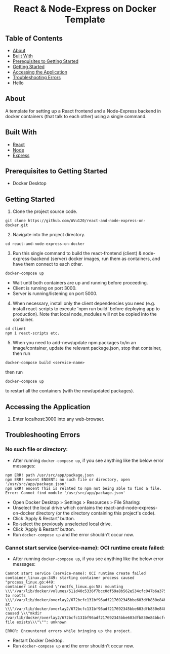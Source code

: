 <h1 align="center">React & Node-Express on Docker Template</h1>

## Table of Contents

- [About](#about)
- [Built With](#built-with)
- [Prerequisites to Getting Started](#prerequisites-to-getting-started)
- [Getting Started](#getting-started)
- [Accessing the Application](#accessing-the-application)
- [Troubleshooting Errors](#troubleshooting-errors)
- Hello
## About

A template for setting up a React frontend and a Node-Express backend in docker containers (that talk to each other) using a single command.

## Built With

- [React](https://reactjs.org/)
- [Node](https://nodejs.org/en/)
- [Express](https://expressjs.com/)

## Prerequisites to Getting Started

- Docker Desktop

## Getting Started

1. Clone the project source code.

```
git clone https://github.com/AVu120/react-and-node-express-on-docker.git
```

2. Navigate into the project directory.

```
cd react-and-node-express-on-docker
```

3. Run this single command to build the react-frontend (client) & node-express-backend (server) docker images, run them as containers, and have them connect to each other.

```
docker-compose up
```

- Wait until both containers are up and running before proceeding.
- Client is running on port 3000.
- Server is running/listening on port 5000.

4. When necessary, install only the client dependencies you need (e.g. install react-scripts to execute 'npm run build' before deploying app to production). Note that local node_modules will not be copied into the container.

```
cd client
npm i react-scripts etc.
```

5. When you need to add-new/update npm packages to/in an image/container, update the relevant package.json, stop that container, then run

```
docker-compose build <service-name>
```

then run

```
docker-compose up
```

to restart all the containers (with the new/updated packages).

## Accessing the Application

1. Enter localhost:3000 into any web-browser.

## Troubleshooting Errors

### No such file or directory:

- After running `docker-compose up`, if you see anything like the below error messages:

```
npm ERR! path /usr/src/app/package.json
npm ERR! enoent ENOENT: no such file or directory, open '/usr/src/app/package.json'
npm ERR! enoent This is related to npm not being able to find a file.
Error: Cannot find module '/usr/src/app/package.json'
```

- Open Docker Desktop > Settings > Resources > File Sharing:
- Unselect the local drive which contains the react-and-node-express-on-docker directory (or the directory containing this project's code).
- Click 'Apply & Restart' button.
- Re-select the previously unselected local drive.
- Click 'Apply & Restart' button.
- Run `docker-compose up` and the error shouldn't occur now.

### Cannot start service (service-name): OCI runtime create failed:

- After running `docker-compose up`, if you see anything like the below error messages:

```
Cannot start service (service-name): OCI runtime create failed
container_linux.go:349: starting container process caused "process_linux.go:449:
container init caused \"rootfs_linux.go:58: mounting \\\"/var/lib/docker/volumes/511d40c5336f7bcc0df59a8b562e534cfc047b6a3758ab5806fcd49b0028dff7/_data\\\" to rootfs \\\"/var/lib/docker/overlay2/672bcfc131bf96adf217692345bbe603dfb830e84bbcf4158ecf04002baa27da/merged\\\" at \\\"/var/lib/docker/overlay2/672bcfc131bf96adf217692345bbe603dfb830e84bbcf4158ecf04002baa27da/merged/usr/src/app/node_modules\\\" caused \\\"mkdir /var/lib/docker/overlay2/672bcfc131bf96adf217692345bbe603dfb830e84bbcf4158ecf04002baa27da/merged/usr/src/app/node_modules: file exists\\\"\"": unknown

ERROR: Encountered errors while bringing up the project.
```

- Restart Docker Desktop.
- Run `docker-compose up` and the error shouldn't occur now.
